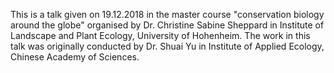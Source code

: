 This is a talk given on 19.12.2018 in the master course "conservation biology around the globe" organised by Dr. Christine Sabine Sheppard in Institute of Landscape and Plant Ecology, University of Hohenheim. The work in this talk was originally conducted by Dr. Shuai Yu in Institute of Applied Ecology, Chinese Academy of Sciences.